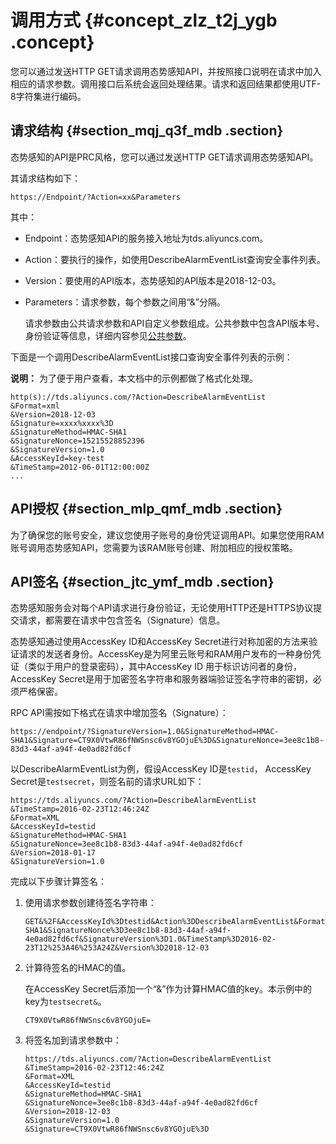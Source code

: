 # 调用方式 {#concept_zlz_t2j_ygb .concept}

您可以通过发送HTTP GET请求调用态势感知API，并按照接口说明在请求中加入相应的请求参数。调用接口后系统会返回处理结果。请求和返回结果都使用UTF-8字符集进行编码。

## 请求结构 {#section_mqj_q3f_mdb .section}

态势感知的API是PRC风格，您可以通过发送HTTP GET请求调用态势感知API。

其请求结构如下：

```
https://Endpoint/?Action=xx&Parameters
```

其中：

-   Endpoint：态势感知API的服务接入地址为tds.aliyuncs.com。
-   Action：要执行的操作，如使用DescribeAlarmEventList查询安全事件列表。
-   Version：要使用的API版本，态势感知的API版本是2018-12-03。
-   Parameters：请求参数，每个参数之间用“&”分隔。

    请求参数由公共请求参数和API自定义参数组成。公共参数中包含API版本号、身份验证等信息，详细内容参见[公共参数](intl.zh-CN/API参考/告警事件API/公共参数.md#)。


下面是一个调用DescribeAlarmEventList接口查询安全事件列表的示例：

**说明：** 为了便于用户查看，本文档中的示例都做了格式化处理。

```
http(s)://tds.aliyuncs.com/?Action=DescribeAlarmEventList
&Format=xml
&Version=2018-12-03
&Signature=xxxx%xxxx%3D
&SignatureMethod=HMAC-SHA1
&SignatureNonce=15215528852396
&SignatureVersion=1.0
&AccessKeyId=key-test
&TimeStamp=2012-06-01T12:00:00Z
...
```

## API授权 {#section_mlp_qmf_mdb .section}

为了确保您的账号安全，建议您使用子账号的身份凭证调用API。如果您使用RAM账号调用态势感知API，您需要为该RAM账号创建、附加相应的授权策略。

## API签名 {#section_jtc_ymf_mdb .section}

态势感知服务会对每个API请求进行身份验证，无论使用HTTP还是HTTPS协议提交请求，都需要在请求中包含签名（Signature）信息。

态势感知通过使用AccessKey ID和AccessKey Secret进行对称加密的方法来验证请求的发送者身份。AccessKey是为阿里云账号和RAM用户发布的一种身份凭证（类似于用户的登录密码），其中AccessKey ID 用于标识访问者的身份，AccessKey Secret是用于加密签名字符串和服务器端验证签名字符串的密钥，必须严格保密。

RPC API需按如下格式在请求中增加签名（Signature）：

```
https://endpoint/?SignatureVersion=1.0&SignatureMethod=HMAC-SHA1&Signature=CT9X0VtwR86fNWSnsc6v8YGOjuE%3D&SignatureNonce=3ee8c1b8-83d3-44af-a94f-4e0ad82fd6cf
```

以DescribeAlarmEventList为例，假设AccessKey ID是`testid`， AccessKey Secret是`testsecret`，则签名前的请求URL如下：

``` {#public1}
https://tds.aliyuncs.com/?Action=DescribeAlarmEventList
&TimeStamp=2016-02-23T12:46:24Z
&Format=XML
&AccessKeyId=testid
&SignatureMethod=HMAC-SHA1
&SignatureNonce=3ee8c1b8-83d3-44af-a94f-4e0ad82fd6cf
&Version=2018-01-17
&SignatureVersion=1.0
```

完成以下步骤计算签名：

1.  使用请求参数创建待签名字符串：

    ```
    GET&%2F&AccessKeyId%3Dtestid&Action%3DDescribeAlarmEventList&Format%3DXML&SignatureMethod%3DHMAC-SHA1&SignatureNonce%3D3ee8c1b8-83d3-44af-a94f-4e0ad82fd6cf&SignatureVersion%3D1.0&TimeStamp%3D2016-02-23T12%253A46%253A24Z&Version%3D2018-12-03
    ```

2.  计算待签名的HMAC的值。

    在AccessKey Secret后添加一个“&”作为计算HMAC值的key。本示例中的key为`testsecret&`。

    ```
    CT9X0VtwR86fNWSnsc6v8YGOjuE=
    ```

3.  将签名加到请求参数中：

    ``` {#public3}
    https://tds.aliyuncs.com/?Action=DescribeAlarmEventList
    &TimeStamp=2016-02-23T12:46:24Z
    &Format=XML
    &AccessKeyId=testid
    &SignatureMethod=HMAC-SHA1
    &SignatureNonce=3ee8c1b8-83d3-44af-a94f-4e0ad82fd6cf
    &Version=2018-12-03
    &SignatureVersion=1.0
    &Signature=CT9X0VtwR86fNWSnsc6v8YGOjuE%3D
    ```



